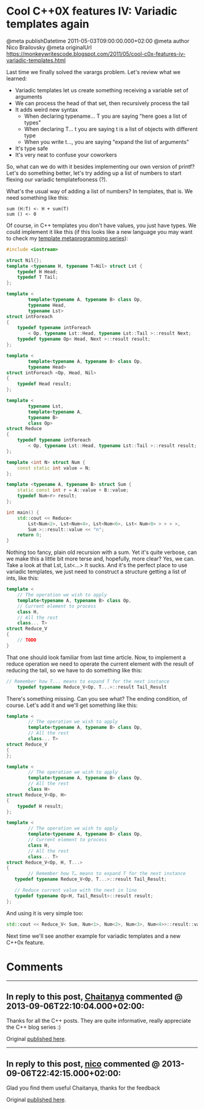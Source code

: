 # Cool C++0X features IV: Variadic templates again

@meta publishDatetime 2011-05-03T09:00:00.000+02:00
@meta author Nico Brailovsky
@meta originalUrl https://monkeywritescode.blogspot.com/2011/05/cool-c0x-features-iv-variadic-templates.html

Last time we finally solved the varargs problem. Let's review what we learned:
* Variadic templates let us create something receiving a variable set of arguments
* We can process the head of that set, then recursively process the tail
* It adds weird new syntax
	+ When declaring typename... T you are saying "here goes a list of types"
	+ When declaring T... t you are saying t is a list of objects with different type
	+ When you write t..., you are saying "expand the list of arguments"
* It's type safe
* It's very neat to confuse your coworkers

So, what can we do with it besides implementing our own version of printf? Let's do something better, let's try adding up a list of numbers to start flexing our variadic templatefooness (?).

What's the usual way of adding a list of numbers? In templates, that is. We need something like this:

```
sum (H:T) <- H + sum(T)
sum () <- 0

```

Of course, in C++ templates you don't have values, you just have types. We could implement it like this (if this looks like a new language you may want to check my [template metaprogramming series](md_blog/youfoundadeadlink.md)):

```c++
#include <iostream>

struct Nil{};
template <typename H, typename T=Nil> struct Lst {
	typedef H Head;
	typedef T Tail;
};

template <
		template<typename A, typename B> class Op,
		typename Head,
		typename Lst>
struct intForeach
{
	typedef typename intForeach
		< Op, typename Lst::Head, typename Lst::Tail >::result Next;
	typedef typename Op< Head, Next >::result result;
};

template <
		template<typename A, typename B> class Op,
		typename Head>
struct intForeach <Op, Head, Nil>
{
	typedef Head result;
};

template <
		typename Lst,
		template<typename A,
		typename B>
		class Op>
struct Reduce
{
	typedef typename intForeach
		< Op, typename Lst::Head, typename Lst::Tail >::result result;
};

template <int N> struct Num {
	const static int value = N;
};

template <typename A, typename B> struct Sum {
	static const int r = A::value + B::value;
	typedef Num<r> result;
};

int main() {
	std::cout << Reduce<
		Lst<Num<2>, Lst<Num<4>, Lst<Num<6>, Lst< Num<8> > > > >,
		Sum >::result::value << "n";
	return 0;
}

```

Nothing too fancy, plain old recursion with a sum. Yet it's quite verbose, can we make this a little bit more terse and, hopefully, more clear? Yes, we can. Take a look at that Lst, Lst<...> It sucks. And it's the perfect place to use variadic templates, we just need to construct a structure getting a list of ints, like this:

```c++
template <
	// The operation we wish to apply
	template<typename A, typename B> class Op,
	// Current element to process
	class H,
	// All the rest
	class... T>
struct Reduce_V
{
	// TODO
}
```

That one should look familiar from last time article. Now, to implement a reduce operation we need to operate the current element with the result of reducing the tail, so we have to do something like this:

```c++
// Remember how T... means to expand T for the next instance
	typedef typename Reduce_V<Op, T...>::result Tail_Result
```

There's something missing. Can you see what? The ending condition, of course. Let's add it and we'll get something like this:

```c++
template <
        // The operation we wish to apply
        template<typename A, typename B> class Op,
        // All the rest
        class... T>
struct Reduce_V
{
};

template <
        // The operation we wish to apply
        template<typename A, typename B> class Op,
        // All the rest
        class H>
struct Reduce_V<Op, H>
{
	typedef H result;
};

template <
        // The operation we wish to apply
        template<typename A, typename B> class Op,
        // Current element to process
        class H,
        // All the rest
        class... T>
struct Reduce_V<Op, H, T...>
{
        // Remember how T… means to expand T for the next instance
   typedef typename Reduce_V<Op, T...>::result Tail_Result;

   // Reduce current value with the next in line
   typedef typename Op<H, Tail_Result>::result result;
};
```

And using it is very simple too:

```c++
std::cout << Reduce_V< Sum, Num<1>, Num<2>, Num<3>, Num<4>>::result::value << "n";
```

Next time we'll see another example for variadic templates and a new C++0x feature.

# Comments

---
## In reply to this post, [Chaitanya]() commented @ 2013-09-06T22:10:04.000+02:00:

Thanks for all the C++ posts. They are quite informative, really appreciate the C++ blog series :)

Original [published here](md_blog/2011/0503_CoolC0XfeaturesIVVariadictemplatesagain.md).

---
## In reply to this post, [nico](md_blog/aboutme.md) commented @ 2013-09-06T22:42:15.000+02:00:

Glad you find them useful Chaitanya, thanks for the feedback

Original [published here](md_blog/2011/0503_CoolC0XfeaturesIVVariadictemplatesagain.md).
